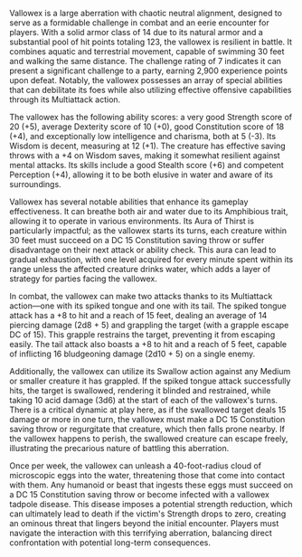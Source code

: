 Vallowex is a large aberration with chaotic neutral alignment, designed to serve as a formidable challenge in combat and an eerie encounter for players. With a solid armor class of 14 due to its natural armor and a substantial pool of hit points totaling 123, the vallowex is resilient in battle. It combines aquatic and terrestrial movement, capable of swimming 30 feet and walking the same distance. The challenge rating of 7 indicates it can present a significant challenge to a party, earning 2,900 experience points upon defeat. Notably, the vallowex possesses an array of special abilities that can debilitate its foes while also utilizing effective offensive capabilities through its Multiattack action.

The vallowex has the following ability scores: a very good Strength score of 20 (+5), average Dexterity score of 10 (+0), good Constitution score of 18 (+4), and exceptionally low intelligence and charisma, both at 5 (-3). Its Wisdom is decent, measuring at 12 (+1). The creature has effective saving throws with a +4 on Wisdom saves, making it somewhat resilient against mental attacks. Its skills include a good Stealth score (+6) and competent Perception (+4), allowing it to be both elusive in water and aware of its surroundings.

Vallowex has several notable abilities that enhance its gameplay effectiveness. It can breathe both air and water due to its Amphibious trait, allowing it to operate in various environments. Its Aura of Thirst is particularly impactful; as the vallowex starts its turns, each creature within 30 feet must succeed on a DC 15 Constitution saving throw or suffer disadvantage on their next attack or ability check. This aura can lead to gradual exhaustion, with one level acquired for every minute spent within its range unless the affected creature drinks water, which adds a layer of strategy for parties facing the vallowex.

In combat, the vallowex can make two attacks thanks to its Multiattack action—one with its spiked tongue and one with its tail. The spiked tongue attack has a +8 to hit and a reach of 15 feet, dealing an average of 14 piercing damage (2d8 + 5) and grappling the target (with a grapple escape DC of 15). This grapple restrains the target, preventing it from escaping easily. The tail attack also boasts a +8 to hit and a reach of 5 feet, capable of inflicting 16 bludgeoning damage (2d10 + 5) on a single enemy.

Additionally, the vallowex can utilize its Swallow action against any Medium or smaller creature it has grappled. If the spiked tongue attack successfully hits, the target is swallowed, rendering it blinded and restrained, while taking 10 acid damage (3d6) at the start of each of the vallowex's turns. There is a critical dynamic at play here, as if the swallowed target deals 15 damage or more in one turn, the vallowex must make a DC 15 Constitution saving throw or regurgitate that creature, which then falls prone nearby. If the vallowex happens to perish, the swallowed creature can escape freely, illustrating the precarious nature of battling this aberration.

Once per week, the vallowex can unleash a 40-foot-radius cloud of microscopic eggs into the water, threatening those that come into contact with them. Any humanoid or beast that ingests these eggs must succeed on a DC 15 Constitution saving throw or become infected with a vallowex tadpole disease. This disease imposes a potential strength reduction, which can ultimately lead to death if the victim's Strength drops to zero, creating an ominous threat that lingers beyond the initial encounter. Players must navigate the interaction with this terrifying aberration, balancing direct confrontation with potential long-term consequences.